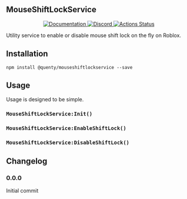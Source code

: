 ## MouseShiftLockService
<div align="center">
  <a href="http://quenty.github.io/api/">
    <img src="https://img.shields.io/badge/docs-website-green.svg" alt="Documentation" />
  </a>
  <a href="https://discord.gg/mhtGUS8">
    <img src="https://img.shields.io/badge/discord-nevermore-blue.svg" alt="Discord" />
  </a>
  <a href="https://github.com/Quenty/NevermoreEngine/actions">
    <img src="https://github.com/Quenty/NevermoreEngine/workflows/luacheck/badge.svg" alt="Actions Status" />
  </a>
</div>

Utility service to enable or disable mouse shift lock on the fly on Roblox.

## Installation
```
npm install @quenty/mouseshiftlockservice --save
```

## Usage
Usage is designed to be simple.

### `MouseShiftLockService:Init()`

### `MouseShiftLockService:EnableShiftLock()`

### `MouseShiftLockService:DisableShiftLock()`


## Changelog

### 0.0.0
Initial commit
